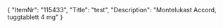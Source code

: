 {
  "ItemNr": "115433",
  "Title": "test",
  "Description": "Montelukast Accord, tuggtablett 4 mg"
}
